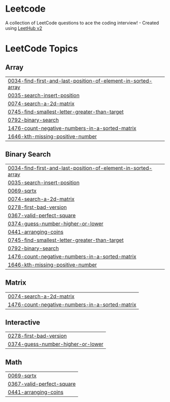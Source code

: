 # Leetcode
A collection of LeetCode questions to ace the coding interview! - Created using [LeetHub v2](https://github.com/arunbhardwaj/LeetHub-2.0)

<!---LeetCode Topics Start-->
# LeetCode Topics
## Array
|  |
| ------- |
| [0034-find-first-and-last-position-of-element-in-sorted-array](https://github.com/Ayushcode10/Leetcode/tree/master/0034-find-first-and-last-position-of-element-in-sorted-array) |
| [0035-search-insert-position](https://github.com/Ayushcode10/Leetcode/tree/master/0035-search-insert-position) |
| [0074-search-a-2d-matrix](https://github.com/Ayushcode10/Leetcode/tree/master/0074-search-a-2d-matrix) |
| [0745-find-smallest-letter-greater-than-target](https://github.com/Ayushcode10/Leetcode/tree/master/0745-find-smallest-letter-greater-than-target) |
| [0792-binary-search](https://github.com/Ayushcode10/Leetcode/tree/master/0792-binary-search) |
| [1476-count-negative-numbers-in-a-sorted-matrix](https://github.com/Ayushcode10/Leetcode/tree/master/1476-count-negative-numbers-in-a-sorted-matrix) |
| [1646-kth-missing-positive-number](https://github.com/Ayushcode10/Leetcode/tree/master/1646-kth-missing-positive-number) |
## Binary Search
|  |
| ------- |
| [0034-find-first-and-last-position-of-element-in-sorted-array](https://github.com/Ayushcode10/Leetcode/tree/master/0034-find-first-and-last-position-of-element-in-sorted-array) |
| [0035-search-insert-position](https://github.com/Ayushcode10/Leetcode/tree/master/0035-search-insert-position) |
| [0069-sqrtx](https://github.com/Ayushcode10/Leetcode/tree/master/0069-sqrtx) |
| [0074-search-a-2d-matrix](https://github.com/Ayushcode10/Leetcode/tree/master/0074-search-a-2d-matrix) |
| [0278-first-bad-version](https://github.com/Ayushcode10/Leetcode/tree/master/0278-first-bad-version) |
| [0367-valid-perfect-square](https://github.com/Ayushcode10/Leetcode/tree/master/0367-valid-perfect-square) |
| [0374-guess-number-higher-or-lower](https://github.com/Ayushcode10/Leetcode/tree/master/0374-guess-number-higher-or-lower) |
| [0441-arranging-coins](https://github.com/Ayushcode10/Leetcode/tree/master/0441-arranging-coins) |
| [0745-find-smallest-letter-greater-than-target](https://github.com/Ayushcode10/Leetcode/tree/master/0745-find-smallest-letter-greater-than-target) |
| [0792-binary-search](https://github.com/Ayushcode10/Leetcode/tree/master/0792-binary-search) |
| [1476-count-negative-numbers-in-a-sorted-matrix](https://github.com/Ayushcode10/Leetcode/tree/master/1476-count-negative-numbers-in-a-sorted-matrix) |
| [1646-kth-missing-positive-number](https://github.com/Ayushcode10/Leetcode/tree/master/1646-kth-missing-positive-number) |
## Matrix
|  |
| ------- |
| [0074-search-a-2d-matrix](https://github.com/Ayushcode10/Leetcode/tree/master/0074-search-a-2d-matrix) |
| [1476-count-negative-numbers-in-a-sorted-matrix](https://github.com/Ayushcode10/Leetcode/tree/master/1476-count-negative-numbers-in-a-sorted-matrix) |
## Interactive
|  |
| ------- |
| [0278-first-bad-version](https://github.com/Ayushcode10/Leetcode/tree/master/0278-first-bad-version) |
| [0374-guess-number-higher-or-lower](https://github.com/Ayushcode10/Leetcode/tree/master/0374-guess-number-higher-or-lower) |
## Math
|  |
| ------- |
| [0069-sqrtx](https://github.com/Ayushcode10/Leetcode/tree/master/0069-sqrtx) |
| [0367-valid-perfect-square](https://github.com/Ayushcode10/Leetcode/tree/master/0367-valid-perfect-square) |
| [0441-arranging-coins](https://github.com/Ayushcode10/Leetcode/tree/master/0441-arranging-coins) |
<!---LeetCode Topics End-->